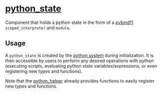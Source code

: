 # [python_state](python_state.hpp)

Component that holds a python state in the form of a [pybind11](https://github.com/pybind/pybind11) `scoped_interpreter` and `module`.

## Usage

A `python_state` is created by the [python system](../systems/python/python.md) during initialization. It is then accessible by users to perform any desired operations with python (executing scripts, evaluating python state variables/expressions, or even registering new types and functions).

Note that the [python_helper](../helpers/python_helper.md) already provides functions to easily register new types and functions.
